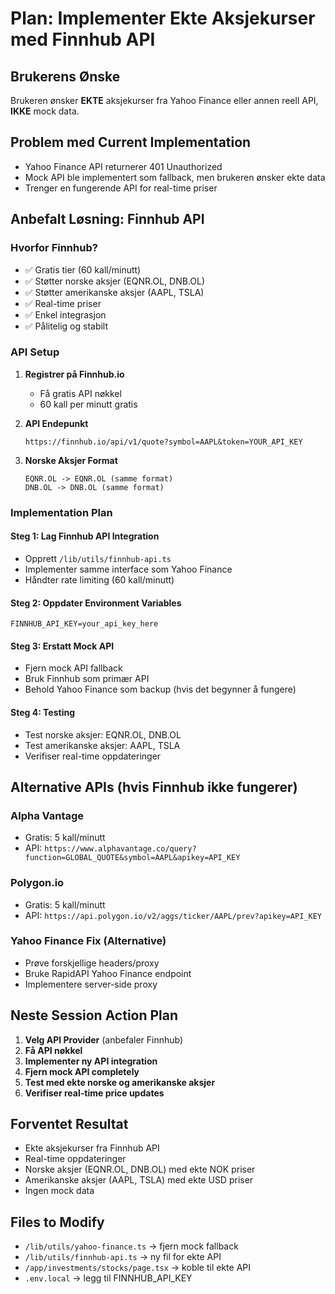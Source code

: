 # Plan: Implementer Ekte Aksjekurser med Finnhub API

## Brukerens Ønske
Brukeren ønsker **EKTE** aksjekurser fra Yahoo Finance eller annen reell API, **IKKE** mock data.

## Problem med Current Implementation
- Yahoo Finance API returnerer 401 Unauthorized
- Mock API ble implementert som fallback, men brukeren ønsker ekte data
- Trenger en fungerende API for real-time priser

## Anbefalt Løsning: Finnhub API

### Hvorfor Finnhub?
- ✅ Gratis tier (60 kall/minutt)  
- ✅ Støtter norske aksjer (EQNR.OL, DNB.OL)
- ✅ Støtter amerikanske aksjer (AAPL, TSLA)
- ✅ Real-time priser
- ✅ Enkel integrasjon
- ✅ Pålitelig og stabilt

### API Setup
1. **Registrer på Finnhub.io**
   - Få gratis API nøkkel
   - 60 kall per minutt gratis

2. **API Endepunkt**
   ```
   https://finnhub.io/api/v1/quote?symbol=AAPL&token=YOUR_API_KEY
   ```

3. **Norske Aksjer Format**
   ```
   EQNR.OL -> EQNR.OL (samme format)
   DNB.OL -> DNB.OL (samme format)
   ```

### Implementation Plan

#### Steg 1: Lag Finnhub API Integration
- Opprett `/lib/utils/finnhub-api.ts`
- Implementer samme interface som Yahoo Finance
- Håndter rate limiting (60 kall/minutt)

#### Steg 2: Oppdater Environment Variables
```env
FINNHUB_API_KEY=your_api_key_here
```

#### Steg 3: Erstatt Mock API
- Fjern mock API fallback
- Bruk Finnhub som primær API
- Behold Yahoo Finance som backup (hvis det begynner å fungere)

#### Steg 4: Testing
- Test norske aksjer: EQNR.OL, DNB.OL
- Test amerikanske aksjer: AAPL, TSLA
- Verifiser real-time oppdateringer

## Alternative APIs (hvis Finnhub ikke fungerer)

### Alpha Vantage
- Gratis: 5 kall/minutt
- API: `https://www.alphavantage.co/query?function=GLOBAL_QUOTE&symbol=AAPL&apikey=API_KEY`

### Polygon.io
- Gratis: 5 kall/minutt
- API: `https://api.polygon.io/v2/aggs/ticker/AAPL/prev?apikey=API_KEY`

### Yahoo Finance Fix (Alternative)
- Prøve forskjellige headers/proxy
- Bruke RapidAPI Yahoo Finance endpoint
- Implementere server-side proxy

## Neste Session Action Plan

1. **Velg API Provider** (anbefaler Finnhub)
2. **Få API nøkkel** 
3. **Implementer ny API integration**
4. **Fjern mock API completely**
5. **Test med ekte norske og amerikanske aksjer**
6. **Verifiser real-time price updates**

## Forventet Resultat
- Ekte aksjekurser fra Finnhub API
- Real-time oppdateringer
- Norske aksjer (EQNR.OL, DNB.OL) med ekte NOK priser
- Amerikanske aksjer (AAPL, TSLA) med ekte USD priser
- Ingen mock data

## Files to Modify
- `/lib/utils/yahoo-finance.ts` -> fjern mock fallback
- `/lib/utils/finnhub-api.ts` -> ny fil for ekte API
- `/app/investments/stocks/page.tsx` -> koble til ekte API
- `.env.local` -> legg til FINNHUB_API_KEY